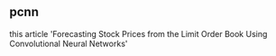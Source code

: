## pcnn
this article 'Forecasting Stock Prices from the Limit Order Book Using Convolutional Neural Networks'

